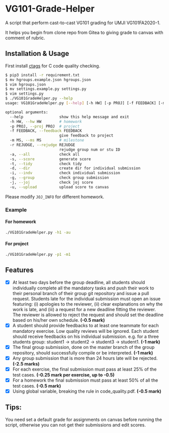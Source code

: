 # VG101-Grade-Helper

A script that perform cast-to-cast VG101 grading for UMJI VG101FA2020-1.

It helps you begin from clone repo from Gitea to giving grade to canvas with comment of rubric.

## Installation & Usage

First install [ctags](https://github.com/universal-ctags/ctags) for C code quality checking.

```bash
$ pip3 install -r requirement.txt
$ mv hgroups.example.json hgroups.json
$ vim hgroups.json
$ mv settings.example.py settings.py
$ vim settings.py
$ ./VG101GradeHelper.py --help
usage: VG101GradeHelper.py [--help] [-h HW] [-p PROJ] [-f FEEDBACK] [-m MS] [-r REJUDGE] [-a] [-s] [-t] [-d] [-i] [-g] [-j] [-u]

optional arguments:
  --help                show this help message and exit
  -h HW, --hw HW        # homework
  -p PROJ, --proj PROJ  # project
  -f FEEDBACK, --feedback FEEDBACK
                        give feedback to project
  -m MS, --ms MS        # milestone
  -r REJUDGE, --rejudge REJUDGE
                        rejudge group num or stu ID
  -a, --all             check all
  -s, --score           generate score
  -t, --tidy            check tidy
  -d, --dir             create dir for individual submission
  -i, --indv            check individual submission
  -g, --group           check group submission
  -j, --joj             check joj score
  -u, --upload          upload score to canvas
```

Please modify `JOJ_INFO` for different homework.

### Example

#### For homework

```bash
./VG101GradeHelper.py -h1 -au
```

#### For project

```bash
./VG101GradeHelper.py -p1 -m1
```

## Features

- [x] At least two days before the group deadline, all students should individually complete all the mandatory tasks and push their work to their personal branch of their group git repository and issue a pull request. Students late for the individual submission must open an issue featuring: (i) apologies to the reviewer, (ii) clear explanations on why the work is late, and (iii) a request for a new deadline fitting the reviewer. The reviewer is allowed to reject the request and should set the deadline based on his/her own schedule. **(-0.5 mark)**
- [x] A student should provide feedbacks to at least one teammate for each mandatory exercise. Low quality reviews will be ignored. Each student should receive feedbacks on his individual submission. e.g. for a three students group: student1 → student2 → student3 → student1. **(-1 mark)**
- [x] The final group submission, done on the master branch of the group repository, should successfully compile or be interpreted. **(-1 mark)**
- [x] Any group submission that is more than 24 hours late will be rejected. **(-2.5 marks)**
- [x] For each exercise, the final submission must pass at least 25% of the test cases. **(-0.25 mark per exercise, up to -0.5)**
- [x] For a homework the final submission must pass at least 50% of all the test cases. **(-0.5 mark)**
- [x] Using global variable, breaking the rule in code_quality.pdf. **(-0.5 mark)**

## Tips:

You need set a default grade for assignments on canvas before running the script, otherwise you can not get their submissions and edit scores.
